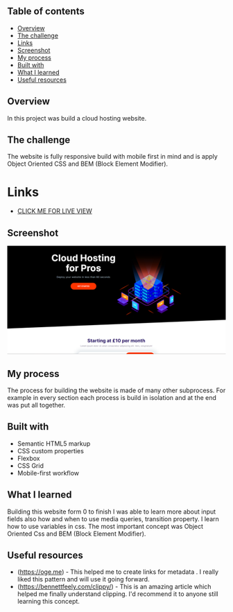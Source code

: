 ## Table of contents

- [Overview](#overview)
- [The challenge](#the-challenge)
- [Links](#links)
- [Screenshot](#screenshot)
- [My process](#my-process)
- [Built with](#built-with)
- [What I learned](#what-i-learned)
- [Useful resources](#useful-resources)

## Overview

In this project was build a cloud hosting website.

## The challenge

The website is fully responsive build with mobile first in mind and is apply Object Oriented CSS and BEM (Block Element Modifier).

# Links
- [CLICK ME FOR LIVE VIEW](https://miron-silviu.github.io/Easyhost/)
  
## Screenshot
![alt text](image.png)


## My process

The process for building the website is made of many other subprocess. For example in every section each process is
build in isolation and at the end was put all together.

## Built with

- Semantic HTML5 markup
- CSS custom properties
- Flexbox
- CSS Grid
- Mobile-first workflow

## What I learned

Building this website form 0 to finish I was able to learn more about input fields also how and when to use media queries, transition property.
I learn how to use variables in css. The most important concept was Object Oriented Css and BEM (Block Element Modifier).

## Useful resources

- (https://oge.me) - This helped me to create links for metadata . I really liked this pattern and will use it going forward.
- (https://bennettfeely.com/clippy/) - This is an amazing article which helped me finally understand clipping. I'd recommend it to anyone still learning this concept.

